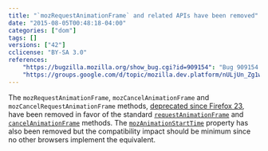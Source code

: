 ```yaml
---
title: "`mozRequestAnimationFrame` and related APIs have been removed"
date: "2015-08-05T00:48:18-04:00"
categories: ["dom"]
tags: []
versions: ["42"]
cclicense: "BY-SA 3.0"
references:
    "https://bugzilla.mozilla.org/show_bug.cgi?id=909154": "Bug 909154 - Consider removing support for the prefixed mozRequestAnimationFrame"
    "https://groups.google.com/d/topic/mozilla.dev.platform/nULjUn_Zg1w/discussion": "Intent to unship: Prefixed mozRequestAnimationFrame and related APIs (mozAnimationStartTime, mozCancelAnimationFrame)"
---
```

The `mozRequestAnimationFrame`, `mozCancelAnimationFrame` and `mozCancelRequestAnimationFrame` methods, [deprecated since Firefox 23](https://www.fxsitecompat.com/en-US/docs/2013/requestanimationframe-and-cancelanimationframe-have-been-unprefixed/), have been removed in favor of the standard [`requestAnimationFrame`](https://developer.mozilla.org/en-US/docs/Web/API/Window/requestAnimationFrame) and [`cancelAnimationFrame`](https://developer.mozilla.org/en-US/docs/Web/API/Window/cancelAnimationFrame) methods. The [`mozAnimationStartTime`](https://developer.mozilla.org/en-US/docs/Web/API/Window/mozAnimationStartTime) property has also been removed but the compatibility impact should be minimum since no other browsers implement the equivalent.
